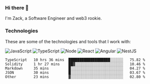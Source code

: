 ### Hi there 👋
I'm Zack, a Software Engineer and web3 rookie.

### Technologies
These are some of the technologies and tools that I work with:

![JavaScript](https://img.shields.io/badge/JavaScript-323330.svg?logo=javascript&logoColor=F7DF1E) 
![TypeScript](https://img.shields.io/badge/TypeScript-007ACC.svg?logo=typescript&logoColor=white) 
![Node](https://img.shields.io/badge/Node.js-43853D.svg?logo=node.js&logoColor=white)
![React](https://img.shields.io/badge/React-20232a.svg?logo=react&logoColor=61DAFB) 
![Angular](https://img.shields.io/badge/Angular-E23237.svg?logo=angularjs&logoColor=white)
![NestJS](https://img.shields.io/badge/NestJS-E0234E?logo=nestjs&logoColor=white)

<!--START_SECTION:waka-->

```text
TypeScript   10 hrs 36 mins  ███████████████████░░░░░░   75.82 %
Solidity     1 hr 27 mins    ██▓░░░░░░░░░░░░░░░░░░░░░░   10.46 %
Markdown     35 mins         █░░░░░░░░░░░░░░░░░░░░░░░░   04.27 %
JSON         30 mins         █░░░░░░░░░░░░░░░░░░░░░░░░   03.67 %
Other        23 mins         ▓░░░░░░░░░░░░░░░░░░░░░░░░   02.80 %
```

<!--END_SECTION:waka-->
